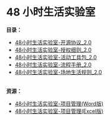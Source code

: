 # 48 小时生活实验室

**目录：**
- [48小时生活实验室-开源协议_2.0](48小时生活实验室-开源协议_2.0.md)
- [48小时生活实验室-授权细则_2.0](48小时生活实验室-授权细则_2.0.md)
- [48小时生活实验室-活动工具包_2.0](48小时生活实验室-活动工具包_2.0.md)
- [48小时生活实验室-流程手册_2.0](48小时生活实验室-流程手册_2.0.md)
- [48小时生活实验室-场地生活规则_2.0](48小时生活实验室-场地生活规则_2.0.md)
<br><br>

**资源：**

- [48小时生活实验室-项目管理(Word版)](assets/48小时生活实验室-项目管理.docx)
- [48小时生活实验室-项目管理(Excel版)](assets/48小时生活实验室-项目管理.xlsx)